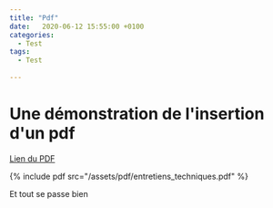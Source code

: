 ```yaml
---
title: "Pdf"
date:   2020-06-12 15:55:00 +0100
categories:
  - Test
tags:
  - Test
 
---
```


# Une démonstration de l'insertion d'un pdf

[Lien du PDF](/assets/pdf/entretiens_techniques.pdf)

{% include pdf src="/assets/pdf/entretiens_techniques.pdf" %}

Et tout se passe bien


